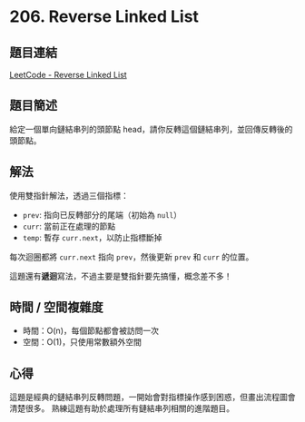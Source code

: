 # 206. Reverse Linked List

## 題目連結
[LeetCode - Reverse Linked List](https://leetcode.com/problems/reverse-linked-list/)

## 題目簡述
給定一個單向鏈結串列的頭節點 head，請你反轉這個鏈結串列，並回傳反轉後的頭節點。

## 解法
使用雙指針解法，透過三個指標：
- `prev`: 指向已反轉部分的尾端（初始為 `null`）
- `curr`: 當前正在處理的節點
- `temp`: 暫存 `curr.next`，以防止指標斷掉

每次迴圈都將 `curr.next` 指向 `prev`，然後更新 `prev` 和 `curr` 的位置。

這題還有**遞迴**寫法，不過主要是雙指針要先搞懂，概念差不多！

## 時間 / 空間複雜度
- 時間：O(n)，每個節點都會被訪問一次
- 空間：O(1)，只使用常數額外空間

## 心得
這題是經典的鏈結串列反轉問題，一開始會對指標操作感到困惑，但畫出流程圖會清楚很多。
熟練這題有助於處理所有鏈結串列相關的進階題目。